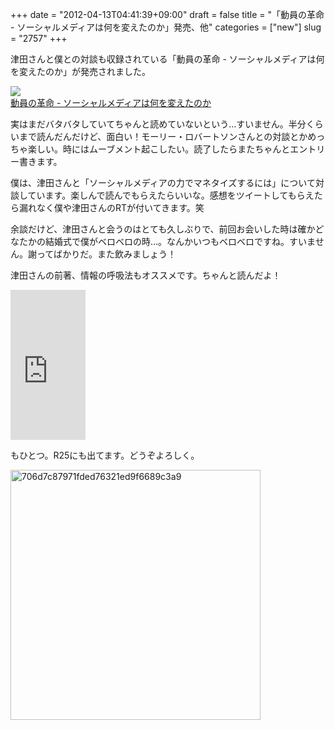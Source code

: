 +++
date = "2012-04-13T04:41:39+09:00"
draft = false
title = "「動員の革命 - ソーシャルメディアは何を変えたのか」発売、他"
categories = ["new"]
slug = "2757"
+++

津田さんと僕との対談も収録されている「動員の革命 - ソーシャルメディアは何を変えたのか」が発売されました。

<a href="http://www.amazon.co.jp/gp/product/4121504151/ref=as_li_ss_il?ie=UTF8&tag=ieiriblog-22&linkCode=as2&camp=247&creative=7399&creativeASIN=4121504151"><img border="0" src="http://ws.assoc-amazon.jp/widgets/q?_encoding=UTF8&Format=_SL160_&ASIN=4121504151&MarketPlace=JP&ID=AsinImage&WS=1&tag=ieiriblog-22&ServiceVersion=20070822" ></a><img src="http://www.assoc-amazon.jp/e/ir?t=ieiriblog-22&l=as2&o=9&a=4121504151" width="1" height="1" border="0" alt="" style="border:none !important; margin:0px !important;" /><br />
<a href="http://www.amazon.co.jp/gp/product/4121504151/ref=as_li_ss_il?ie=UTF8&tag=ieiriblog-22&linkCode=as2&camp=247&creative=7399&creativeASIN=4121504151">動員の革命 - ソーシャルメディアは何を変えたのか</a>

実はまだバタバタしていてちゃんと読めていないという…すいません。半分くらいまで読んだんだけど、面白い！モーリー・ロバートソンさんとの対談とかめっちゃ楽しい。時にはムーブメント起こしたい。読了したらまたちゃんとエントリー書きます。

僕は、津田さんと「ソーシャルメディアの力でマネタイズするには」について対談しています。楽しんで読んでもらえたらいいな。感想をツイートしてもらえたら漏れなく僕や津田さんのRTが付いてきます。笑

余談だけど、津田さんと会うのはとても久しぶりで、前回お会いした時は確かどなたかの結婚式で僕がベロベロの時…。なんかいつもベロベロですね。すいません。謝ってばかりだ。また飲みましょう！

津田さんの前著、情報の呼吸法もオススメです。ちゃんと読んだよ！

<iframe src="http://rcm-jp.amazon.co.jp/e/cm?lt1=_blank&bc1=000000&IS2=1&bg1=FFFFFF&fc1=000000&lc1=0000FF&t=ieiriblog-22&o=9&p=8&l=as4&m=amazon&f=ifr&ref=ss_til&asins=4255006210" style="width:120px;height:240px;" scrolling="no" marginwidth="0" marginheight="0" frameborder="0"></iframe>

もひとつ。R25にも出てます。どうぞよろしく。

<img src="http://ieiri.net/wordpress/wp-content/uploads/2012/04/706d7c87971fded76321ed9f6689c3a9.png" alt="706d7c87971fded76321ed9f6689c3a9" title="706d7c87971fded76321ed9f6689c3a9.png" border="0" width="400"  />
